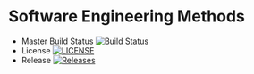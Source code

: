 # Software Engineering Methods

- Master Build Status [![Build Status](https://travis-ci.com/RobertDenny0610/sem.svg?branch=master)](https://travis-ci.com/RobertDenny0610/sem)
- License [![LICENSE](https://img.shields.io/github/license/RobertDenny0610/sem.svg?style=flat-square)](https://github.com/RobertDenny0610/sem/blob/master/LICENSE)
- Release [![Releases](https://img.shields.io/github/release/RobertDenny0610/sem/all.svg?style=flat-square)](https://github.com/RobertDenny0610/sem/releases)